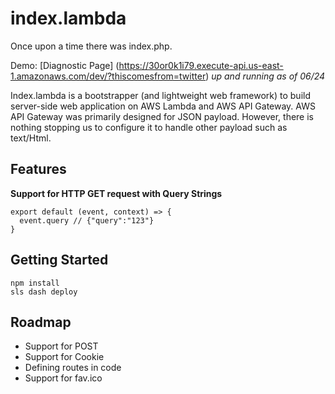 index.lambda
============
Once upon a time there was index.php.

Demo: [Diagnostic Page] (https://30or0k1i79.execute-api.us-east-1.amazonaws.com/dev/?thiscomesfrom=twitter)
*up and running as of 06/24*

Index.lambda is a bootstrapper (and lightweight web framework) to build server-side web application on AWS Lambda and AWS API Gateway. AWS API Gateway was primarily designed for JSON payload. However, there is nothing stopping us to configure it to handle other payload such as text/Html.

Features
--------

**Support for HTTP GET request with Query Strings**

```
export default (event, context) => {
  event.query // {"query":"123"}
}
```

Getting Started
---------------

```
npm install
sls dash deploy
```

Roadmap
-------
- Support for POST
- Support for Cookie
- Defining routes in code
- Support for fav.ico
